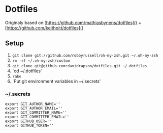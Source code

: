 # Dotfiles

Originaly based on [https://github.com/mathiasbynens/dotfiles]() +
[https://github.com/keithpitt/dotfiles]()

## Setup

1. `git clone git://github.com/robbyrussell/oh-my-zsh.git ~/.oh-my-zsh`
2. `rm -rf ~/.oh-my-zsh/custom`
3. `git clone git@github.com:davidrapson/dotfiles.git ~/.dotfiles`
4. `cd ~/.dotfiles'
5. `rake`
6. 'Put git environment variables in ~/.secrets'

### ~/.secrets

    export GIT_AUTHOR_NAME=''
    export GIT_AUTHOR_EMAIL=''
    export GIT_COMMITTER_NAME=''
    export GIT_COMMITTER_EMAIL=''
    export GITHUB_USER=''
    export GITHUB_TOKEN=''